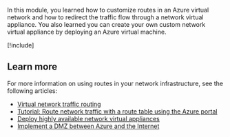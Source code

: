 In this module, you learned how to customize routes in an Azure virtual network and how to redirect the traffic flow through a network virtual appliance. You also learned you can create your own custom network virtual appliance by deploying an Azure virtual machine.

[!include[](../../../includes/azure-sandbox-cleanup.md)]

## Learn more

For more information on using routes in your network infrastructure, see the following articles:

- [Virtual network traffic routing](https://docs.microsoft.com/azure/virtual-network/virtual-networks-udr-overview)
- [Tutorial: Route network traffic with a route table using the Azure portal](https://docs.microsoft.com/azure/virtual-network/tutorial-create-route-table-portal)
- [Deploy highly available network virtual appliances](https://docs.microsoft.com/azure/architecture/reference-architectures/dmz/nva-ha)
- [Implement a DMZ between Azure and the Internet](https://docs.microsoft.com/azure/architecture/reference-architectures/dmz/secure-vnet-dmz)
